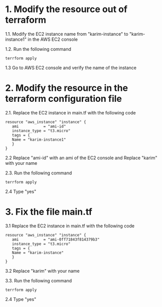 # 1. Modify the resource out of terraform
1.1. Modify the EC2 instance name from "karim-instance" to "karim-instance1" in the AWS EC2 console

1.2. Run the following command
```
terrform apply
```
1.3 Go to AWS EC2 console and verify the name of the instance

# 2. Modify the resource in the terraform configuration file
2.1. Replace the EC2 instance in main.tf with the following code
```
resource "aws_instance" "instance" {
   ami           = "ami-id"
   instance_type = "t3.micro"
   tags = {
   Name = "karim-instance1"
   }
}
```
2.2 Replace "ami-id" with an ami of the EC2 console and Replace "karim" with your name

2.3. Run the following command
```
terrform apply
```
2.4 Type "yes"

# 3. Fix the file main.tf
3.1 Replace the EC2 instance in main.tf with the following code
```
resource "aws_instance" "instance" {
   ami           = "ami-0ff71843f814379b3"
   instance_type = "t3.micro"
   tags = {
   Name = "karim-instance"
   }
}
```
3.2 Replace "karim" with your name

3.3. Run the following command
```
terrform apply
```
2.4 Type "yes"